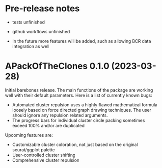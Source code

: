 # Pre-release notes
- tests unfinished
- github workflows unfinished

- In the future more features will be added, such as allowing BCR data integration as well

# APackOfTheClones 0.1.0 (2023-03-28)
Initial barebones release. The main functions of the package are working well with their default parameters. Here is a list of currently known bugs:
- Automated cluster repulsion uses a highly flawed mathematical formula loosely based on force directed graph drawing techniques. The user should ignore any repulsion related arguments. 
- The progress bars for individual cluster circle packing sometimes exceed 100% and/or are duplicated

Upcoming features are:
- Customizable cluster coloration, not just based on the original seurat/ggplot palette
- User-controlled cluster shifting
- Comprehensive cluster repulsion